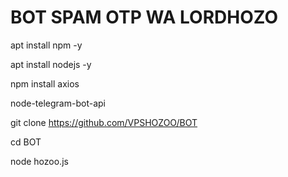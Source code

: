 # BOT SPAM OTP WA LORDHOZO 

apt install npm  -y

apt install nodejs -y

npm install axios

node-telegram-bot-api

git clone https://github.com/VPSHOZOO/BOT

cd BOT

node hozoo.js
